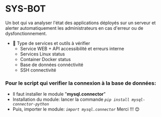 # SYS-BOT
Un bot qui va analyser l'état des applications déployés sur un serveur et alerter automatiquement les administrateurs en cas d'erreur ou de dysfonctionnement.

- 🔧 Type de services et outils à vérifier 
  - Service WEB + API accessibilité et erreurs interne
  - Services Linux status
  - Container Docker status
  - Base de données connéctivité
  - SSH connectivité

### Pour le script qui verifier la connexion à la base de données:
  * Il faut installer le module "**mysql.connector**"
  * Installation du module: lancer la commande *`pip install mysql-connector-python`*
  * Puis, importer le module: *`import mysql.connector`*
    Merci !!! 😊